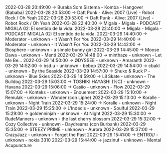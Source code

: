 2022-03-28 20:49:00 -> Buraka Som Sistema - Komba - Hangover (Bababa)
2022-03-28 20:53:00 -> Daft Punk - Alive: 2007 (Live) - Robot Rock / Oh Yeah
2022-03-28 20:53:00 -> Daft Punk - Alive: 2007 (Live) - Robot Rock / Oh Yeah
2022-03-28 22:40:00 -> Migala - Migala - PODCAST MIGALA 02: El sentido de la vida.
2022-03-28 22:40:00 -> Migala - Migala - PODCAST MIGALA 02: El sentido de la vida.
2022-03-29 14:40:00 -> Moderator - unknown - It Wasn't For You
2022-03-29 14:40:00 -> Moderator - unknown - It Wasn't For You
2022-03-29 14:42:00 -> Biosphere - unknown - a simple bunny girl
2022-03-29 14:45:00 -> Moose Dawa - unknown - Menti
2022-03-29 14:48:00 -> minthaze - unknown - Let Me Be...
2022-03-29 14:50:00 -> ØDYSSEE - unknown - Amaranth
2022-03-29 14:52:00 -> bsd.u - unknown - bebop
2022-03-29 14:54:00 -> cbakl - unknown - By the Seaside
2022-03-29 14:57:00 -> Shuko & Ruck P - unknown - Blue Skies
2022-03-29 14:59:00 -> Lil Skate - unknown - The Bulldog
2022-03-29 15:03:00 -> TOSHIKI HAYASHI (%C) - unknown - Havana
2022-03-29 15:06:00 -> Casiio - unknown - Flow
2022-03-29 15:07:00 -> Konteks - unknown - Enouement
2022-03-29 15:10:00 -> Remulak - unknown - Wonder (con Liphe)
2022-03-29 15:13:00 -> Koralle - unknown - Night Train
2022-03-29 15:24:00 -> Koralle - unknown - Night Train
2022-03-29 15:25:00 -> L’Indécis - unknown - Soulful
2022-03-29 15:29:00 -> goldenninjah - unknown - At Night
2022-03-29 15:30:00 -> RudeManners - unknown - the last cherry blossom
2022-03-29 15:32:00 -> Cozy Collective - unknown - Daydreams (con Burbank)
2022-03-29 15:35:00 -> STEEZY PRIME - unknown - Aurora
2022-03-29 15:37:00 -> CrazyJazz - unknown - Forget the Past
2022-03-29 15:41:00 -> ENTRO// - unknown - nokia 3310
2022-03-29 15:44:00 -> jazzinuf - unknown - Mental Acupuncture
